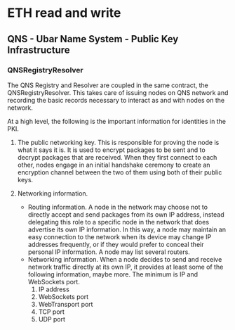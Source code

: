 # ETH read and write

## QNS - Ubar Name System - Public Key Infrastructure

### QNSRegistryResolver

The QNS Registry and Resolver are coupled in the same contract, the QNSRegistryResolver. This takes care of issuing nodes on QNS network and recording the basic records necessary to interact as and with nodes on the network. 

At a high level, the following is the important information for identities in the PKI.

1. The public networking key. This is responsible for proving the node is what it says it is. It is used to encrypt packages to be sent and to decrypt packages that are received. When they first connect to each other, nodes engage in an initial handshake ceremony to create an encryption channel between the two of them using both of their public keys.

2. Networking information.
    - Routing information. A node in the network may choose not to directly accept and send packages from its own IP address, instead delegating this role to a specific node in the network that does advertise its own IP information. In this way, a node may maintain an easy connection to the network when its device may change IP addresses frequently, or if they would prefer to conceal their personal IP information. A node may list several routers. 
    - Networking information. When a node decides to send and receive network traffic directly at its own IP, it provides at least some of the following information, maybe more. The minimum is IP and WebSockets port.
        1. IP address
        2. WebSockets port
        3. WebTransport port
        4. TCP port
        5. UDP port